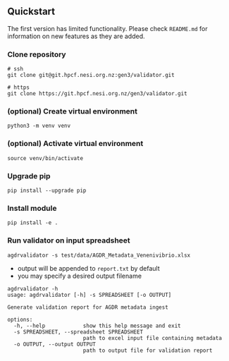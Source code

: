 ## Quickstart

The first version has limited functionality. 
Please check `README.md` for information on new features as 
they are added.

### Clone repository

```
# ssh
git clone git@git.hpcf.nesi.org.nz:gen3/validator.git

# https
git clone https://git.hpcf.nesi.org.nz/gen3/validator.git
```

### (optional) Create virtual environment

`python3 -m venv venv`

### (optional) Activate virtual environment

`source venv/bin/activate`

### Upgrade pip

`pip install --upgrade pip`

### Install module

`pip install -e .`

### Run validator on input spreadsheet

`agdrvalidator -s test/data/AGDR_Metadata_Venenivibrio.xlsx`

- output will be appended to `report.txt` by default
- you may specify a desired output filename

```
agdrvalidator -h
usage: agdrvalidator [-h] -s SPREADSHEET [-o OUTPUT]

Generate validation report for AGDR metadata ingest

options:
  -h, --help            show this help message and exit
  -s SPREADSHEET, --spreadsheet SPREADSHEET
                        path to excel input file containing metadata
  -o OUTPUT, --output OUTPUT
                        path to output file for validation report
```